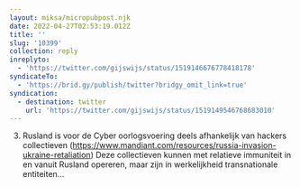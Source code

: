 ```yaml
---
layout: miksa/micropubpost.njk
date: 2022-04-27T02:53:19.012Z
title: ''
slug: '10399'
collection: reply
inreplyto:
  - 'https://twitter.com/gijswijs/status/1519146676778418178'
syndicateTo:
  - 'https://brid.gy/publish/twitter?bridgy_omit_link=true'
syndication:
  - destination: twitter
    url: 'https://twitter.com/gijswijs/status/1519149546768683010'
---
```

3. Rusland is voor de Cyber oorlogsvoering deels afhankelijk van hackers collectieven (https://www.mandiant.com/resources/russia-invasion-ukraine-retaliation) Deze collectieven kunnen met relatieve immuniteit in en vanuit Rusland opereren, maar zijn in werkelijkheid transnationale entiteiten...
